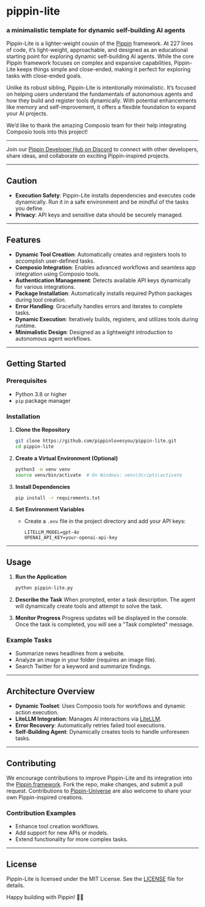 # pippin-lite
### a minimalistic template for dynamic self-building AI agents

Pippin-Lite is a lighter-weight cousin of the [Pippin](https://github.com/pippinlovesyou/pippin) framework. At 227 lines of code, it’s light-weight, approachable, and designed as an educational starting point for exploring dynamic self-building AI agents. While the core Pippin framework focuses on complex and expansive capabilities, Pippin-Lite keeps things simple and close-ended, making it perfect for exploring tasks with close-ended goals.

Unlike its robust sibling, Pippin-Lite is intentionally minimalistic. It’s focused on helping users understand the fundamentals of autonomous agents and how they build and register tools dynamically. With potential enhancements like memory and self-improvement, it offers a flexible foundation to expand your AI projects.

We’d like to thank the amazing Composio team for their help integrating Composio tools into this project!

---

Join our [Pippin Developer Hub on Discord](https://discord.gg/BJsZvZB8) to connect with other developers, share ideas, and collaborate on exciting Pippin-inspired projects.

---

## **Caution**

- **Execution Safety**: Pippin-Lite installs dependencies and executes code dynamically. Run it in a safe environment and be mindful of the tasks you define.
- **Privacy**: API keys and sensitive data should be securely managed.

---
## **Features**

- **Dynamic Tool Creation**: Automatically creates and registers tools to accomplish user-defined tasks.
- **Composio Integration**: Enables advanced workflows and seamless app integration using Composio tools.
- **Authentication Management**: Detects available API keys dynamically for various integrations.
- **Package Installation**: Automatically installs required Python packages during tool creation.
- **Error Handling**: Gracefully handles errors and iterates to complete tasks.
- **Dynamic Execution**: Iteratively builds, registers, and utilizes tools during runtime.
- **Minimalistic Design**: Designed as a lightweight introduction to autonomous agent workflows.

---

## **Getting Started**

### **Prerequisites**

- Python 3.8 or higher
- `pip` package manager

### **Installation**

1. **Clone the Repository**
   ```bash
   git clone https://github.com/pippinlovesyou/pippin-lite.git
   cd pippin-lite
   ```

2. **Create a Virtual Environment (Optional)**
   ```bash
   python3 -m venv venv
   source venv/bin/activate  # On Windows: venv\Scripts\activate
   ```

3. **Install Dependencies**
   ```bash
   pip install -r requirements.txt
   ```

4. **Set Environment Variables**
   - Create a `.env` file in the project directory and add your API keys:
     ```env
     LITELLM_MODEL=gpt-4o
     OPENAI_API_KEY=your-openai-api-key
     ```

---

## **Usage**

1. **Run the Application**
   ```bash
   python pippin-lite.py
   ```

2. **Describe the Task**
   When prompted, enter a task description. The agent will dynamically create tools and attempt to solve the task.

3. **Monitor Progress**
   Progress updates will be displayed in the console. Once the task is completed, you will see a "Task completed" message.

### **Example Tasks**
- Summarize news headlines from a website.
- Analyze an image in your folder (requires an image file).
- Search Twitter for a keyword and summarize findings.

---

## **Architecture Overview**

- **Dynamic Toolset**: Uses Composio tools for workflows and dynamic action execution.
- **LiteLLM Integration**: Manages AI interactions via [LiteLLM](https://github.com/litellm).
- **Error Recovery**: Automatically retries failed tool executions.
- **Self-Building Agent**: Dynamically creates tools to handle unforeseen tasks.

---

## **Contributing**

We encourage contributions to improve Pippin-Lite and its integration into the [Pippin framework](https://github.com/pippinlovesyou/pippin). Fork the repo, make changes, and submit a pull request. Contributions to [Pippin-Universe](https://github.com/pippinlovesyou/pippin-universe) are also welcome to share your own Pippin-inspired creations.

### **Contribution Examples**
- Enhance tool creation workflows.
- Add support for new APIs or models.
- Extend functionality for more complex tasks.

---


## **License**

Pippin-Lite is licensed under the MIT License. See the [LICENSE](LICENSE) file for details.


Happy building with Pippin! 🦄✨
